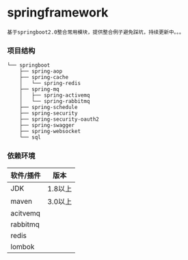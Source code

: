 # springframework
    基于springboot2.0整合常用模块，提供整合例子避免踩坑，持续更新中。。。
    
### 项目结构
```
└── springboot
    ├── spring-aop
    ├── spring-cache
    │   └── spring-redis
    ├── spring-mq
    │   ├── spring-activemq
    │   └── spring-rabbitmq
    ├── spring-schedule
    ├── spring-security
    ├── spring-security-oauth2
    ├── spring-swagger
    ├── spring-websocket
    └── sql
```
### 依赖环境
|  软件/插件  | 版本  |
|  ----  | ----  |
| JDK    | 1.8以上 |
| maven  | 3.0以上 |
| acitvemq |  |
| rabbitmq |  |
| redis  |  |
| lombok |  |
